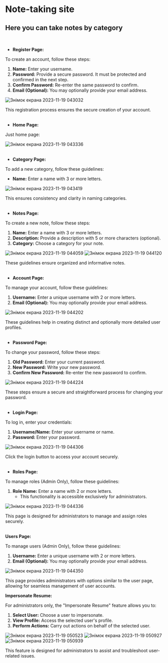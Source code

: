 # Note-taking site

## Here you can take notes by category
<br/>

- **Register Page:**

To create an account, follow these steps:

1. **Name:** Enter your username.
2. **Password:** Provide a secure password. It must be protected and confirmed in the next step.
3. **Confirm Password:** Re-enter the same password to confirm.
4. **Email (Optional):** You may optionally provide your email address.

![Знімок екрана 2023-11-19 043032](https://github.com/Kurulko/Notes/assets/95112563/1d3493b3-21d1-4d33-b286-8b639823bab6)

This registration process ensures the secure creation of your account.
<br/><br/>

- **Home Page:**

Just home page:

![Знімок екрана 2023-11-19 043336](https://github.com/Kurulko/Notes/assets/95112563/3fb20770-462f-4675-a78c-040aa5d84205)
<br/><br/>

- **Category Page:**

To add a new category, follow these guidelines:

- **Name:** Enter a name with 3 or more letters.

![Знімок екрана 2023-11-19 043419](https://github.com/Kurulko/Notes/assets/95112563/4cacadd1-fbbb-41d0-b676-3baebf5b2110)

This ensures consistency and clarity in naming categories.
<br/><br/>

- **Notes Page:**

To create a new note, follow these steps:

1. **Name:** Enter a name with 3 or more letters.
2. **Description:** Provide a description with 5 or more characters (optional).
3. **Category:** Choose a category for your note.

![Знімок екрана 2023-11-19 044059](https://github.com/Kurulko/Notes/assets/95112563/83a08ebf-6d36-48e0-a108-a415c86d3dd5)
![Знімок екрана 2023-11-19 044120](https://github.com/Kurulko/Notes/assets/95112563/99d4d7b4-63f6-410e-bdac-8cd645d03c8a)

These guidelines ensure organized and informative notes.
<br/><br/>

- **Account Page:**

To manage your account, follow these guidelines:

1. **Username:** Enter a unique username with 2 or more letters.
2. **Email (Optional):** You may optionally provide your email address.

![Знімок екрана 2023-11-19 044202](https://github.com/Kurulko/Notes/assets/95112563/611832b4-e29d-44e3-9b66-86c842f2cd0d)

These guidelines help in creating distinct and optionally more detailed user profiles.
<br/><br/>

- **Password Page:**

To change your password, follow these steps:

1. **Old Password:** Enter your current password.
2. **New Password:** Write your new password.
3. **Confirm New Password:** Re-enter the new password to confirm.

![Знімок екрана 2023-11-19 044224](https://github.com/Kurulko/Notes/assets/95112563/5eca63b8-37fb-4891-a6f7-8194fcd5457f)

These steps ensure a secure and straightforward process for changing your password.
<br/><br/>

- **Login Page:**

To log in, enter your credentials:

1. **Username/Name:** Enter your username or name.
2. **Password:** Enter your password.

![Знімок екрана 2023-11-19 044306](https://github.com/Kurulko/Notes/assets/95112563/5dcbb523-7f4f-41dd-a0fc-2153671e3a62)

Click the login button to access your account securely.
<br/><br/>

- **Roles Page:**

To manage roles (Admin Only), follow these guidelines:

1. **Role Name:** Enter a name with 2 or more letters.
   - This functionality is accessible exclusively for administrators.

![Знімок екрана 2023-11-19 044336](https://github.com/Kurulko/Notes/assets/95112563/ca9be27c-5437-42b1-a44c-5642eeacb681)

This page is designed for administrators to manage and assign roles securely.
<br/><br/>

**Users Page:**

To manage users (Admin Only), follow these guidelines:

  1. **Username:** Enter a unique username with 2 or more letters.
  2. **Email (Optional):** You may optionally provide your email address.

![Знімок екрана 2023-11-19 044350](https://github.com/Kurulko/Notes/assets/95112563/03caf127-dd0e-4206-8e03-4f0645fee8d7)

This page provides administrators with options similar to the user page, allowing for seamless management of user accounts.

**Impersonate Resume:**

For administrators only, the "Impersonate Resume" feature allows you to:

1. **Select User:** Choose a user to impersonate.
2. **View Profile:** Access the selected user's profile.
3. **Perform Actions:** Carry out actions on behalf of the selected user.

![Знімок екрана 2023-11-19 050523](https://github.com/Kurulko/Notes/assets/95112563/0bdbc6a8-6c5b-48a7-ace9-b850b1a5262e)
![Знімок екрана 2023-11-19 050927](https://github.com/Kurulko/Notes/assets/95112563/65660e05-5f72-47cf-8b7c-8eca96eaad4a)
![Знімок екрана 2023-11-19 050939](https://github.com/Kurulko/Notes/assets/95112563/1a538c20-37fa-44a1-829a-2feb1bc31398)

This feature is designed for administrators to assist and troubleshoot user-related issues.
